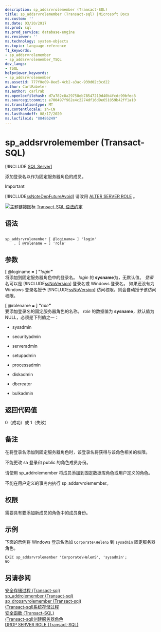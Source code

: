 ```yaml
---
description: sp_addsrvrolemember (Transact-SQL)
title: sp_addsrvrolemember (Transact-sql) |Microsoft Docs
ms.custom: ''
ms.date: 03/20/2017
ms.prod: sql
ms.prod_service: database-engine
ms.reviewer: ''
ms.technology: system-objects
ms.topic: language-reference
f1_keywords:
- sp_addsrvrolemember
- sp_addsrvrolemember_TSQL
dev_langs:
- TSQL
helpviewer_keywords:
- sp_addsrvrolemember
ms.assetid: 777f0e09-8ee5-4cb2-a3ac-939d02c3cd22
author: CarlRabeler
ms.author: carlrab
ms.openlocfilehash: d7a782c8a29758eb78547219d40b4fcdc99bfec8
ms.sourcegitcommit: e700497f962e4c2274df16d9e651059b42ff1a10
ms.translationtype: MT
ms.contentlocale: zh-CN
ms.lasthandoff: 08/17/2020
ms.locfileid: "88486249"
---
```

# <a name="sp_addsrvrolemember-transact-sql"></a>sp_addsrvrolemember (Transact-SQL)
[!INCLUDE [SQL Server](../../includes/applies-to-version/sqlserver.md)]

  添加登录名以作为固定服务器角色的成员。  
  
> [!IMPORTANT]  
>  [!INCLUDE[ssNoteDepFutureAvoid](../../includes/ssnotedepfutureavoid-md.md)] 请改用 [ALTER SERVER ROLE](../../t-sql/statements/alter-server-role-transact-sql.md) 。  
  
 ![主题链接图标](../../database-engine/configure-windows/media/topic-link.gif "“主题链接”图标") [Transact-SQL 语法约定](../../t-sql/language-elements/transact-sql-syntax-conventions-transact-sql.md)  
  
## <a name="syntax"></a>语法  
  
```  
  
sp_addsrvrolemember [ @loginame= ] 'login'   
    , [ @rolename = ] 'role'  
```  
  
## <a name="arguments"></a>参数  
 [ @loginame **=** ] **"**_login_**"**  
 将添加到固定服务器角色中的登录名。 *login* 的 **sysname**为，无默认值。 *登录* 名可以是 [!INCLUDE[ssNoVersion](../../includes/ssnoversion-md.md)] 登录名或 Windows 登录名。 如果还没有为 Windows 登录名授予 [!INCLUDE[ssNoVersion](../../includes/ssnoversion-md.md)] 访问权限，则会自动授予该访问权限。  
  
 [ @rolename **=** ] **"**_role_**"**  
 要添加登录名的固定服务器角色的名称。 *role* 的数据值为 **sysname**，默认值为 NULL，必须是下列值之一：  
  
-   sysadmin  
  
-   securityadmin  
  
-   serveradmin  
  
-   setupadmin  
  
-   processadmin  
  
-   diskadmin  
  
-   dbcreator  
  
-   bulkadmin  

## <a name="return-code-values"></a>返回代码值  
 0（成功）或 1（失败）  
  
## <a name="remarks"></a>备注  
 在将登录名添加到固定服务器角色时，该登录名将获得与该角色相关的权限。  
  
 不能更改 sa 登录和 public 的角色成员身份。  
  
 请使用 sp_addrolemember 将成员添加到固定数据库角色或用户定义的角色。  
  
 不能在用户定义的事务内执行 sp_addsrvrolemember。  
  
## <a name="permissions"></a>权限  
 需要具有要添加新成员的角色中的成员身份。  
  
## <a name="examples"></a>示例  
 下面的示例将 Windows 登录名添加 `Corporate\HelenS` 到 `sysadmin` 固定服务器角色。  
  
```  
EXEC sp_addsrvrolemember 'Corporate\HelenS', 'sysadmin';  
GO  
```  
  
## <a name="see-also"></a>另请参阅  
 [安全存储过程 &#40;Transact-sql&#41;](../../relational-databases/system-stored-procedures/security-stored-procedures-transact-sql.md)   
 [sp_addrolemember &#40;Transact-sql&#41;](../../relational-databases/system-stored-procedures/sp-addrolemember-transact-sql.md)   
 [sp_dropsrvrolemember &#40;Transact-sql&#41;](../../relational-databases/system-stored-procedures/sp-dropsrvrolemember-transact-sql.md)   
 [&#40;Transact-sql&#41;系统存储过程 ](../../relational-databases/system-stored-procedures/system-stored-procedures-transact-sql.md)   
 [安全函数 (Transact-SQL)](../../t-sql/functions/security-functions-transact-sql.md)   
 [&#40;Transact-sql&#41;创建服务器角色 ](../../t-sql/statements/create-server-role-transact-sql.md)   
 [DROP SERVER ROLE (Transact-SQL)](../../t-sql/statements/drop-server-role-transact-sql.md)  
  
  

